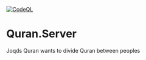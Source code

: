 [![CodeQL](https://github.com/Joqds/Quran/actions/workflows/codeql-analysis.yml/badge.svg?branch=main)](https://github.com/Joqds/Quran/actions/workflows/codeql-analysis.yml)

# Quran.Server
Joqds Quran wants to divide Quran between peoples 
